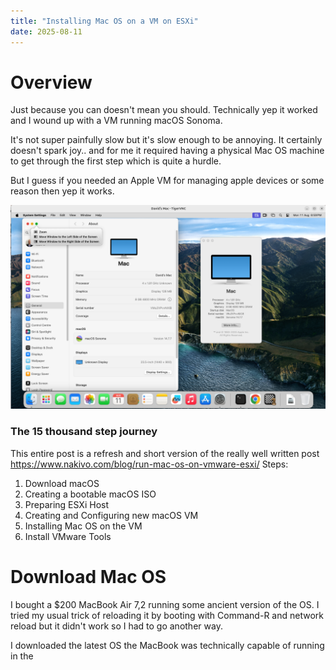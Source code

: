 ```yaml
---
title: "Installing Mac OS on a VM on ESXi"
date: 2025-08-11
---
```

# Overview
Just because you can doesn't mean you should. Technically yep it worked and I wound up with a VM running macOS Sonoma.

It's not super painfully slow but it's slow enough to be annoying. 
It certainly doesn't spark joy.. and for me it required having a physical Mac OS machine to get through the first step which is quite a hurdle.

But I guess if you needed an Apple VM for managing apple devices or some reason then yep it works.

<kbd><img src= "https://raw.githubusercontent.com/nzdavidv/pages/refs/heads/main/images/macosvm1.png" alt="macosvm" width="800px"></kbd>

### The 15 thousand step journey
This entire post is a refresh and short version of the really well written post <a>https://www.nakivo.com/blog/run-mac-os-on-vmware-esxi/</a>
Steps:
1. Download macOS
2. Creating a bootable macOS ISO
3. Preparing ESXi Host
4. Creating and Configuring new macOS VM
5. Installing Mac OS on the VM
6. Install VMware Tools

# Download Mac OS
I bought a $200 MacBook Air 7,2 running some ancient version of the OS.
I tried my usual trick of reloading it by booting with Command-R and network reload but it didn't work so I had to go another way.

I downloaded the latest OS the MacBook was technically capable of running in the 
